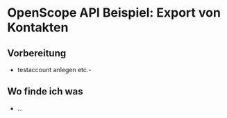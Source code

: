 # OpenScope API Beispiel: Export von Kontakten

## Vorbereitung

- testaccount anlegen etc.-

## Wo finde ich was

- ...


